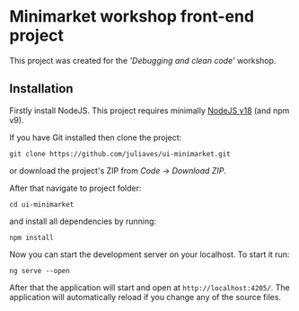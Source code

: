# Minimarket workshop front-end project
This project was created for the _'Debugging and clean code'_ workshop.

## Installation

Firstly install NodeJS.
This project requires minimally [NodeJS v18](https://nodejs.org/en/download) (and npm v9).

If you have Git installed then clone the project:
```
git clone https://github.com/juliaves/ui-minimarket.git
```
or download the project's ZIP from _Code_ -> _Download ZIP_.

After that navigate to project folder: 
```
cd ui-minimarket
```
and install all dependencies by running:
```
npm install
```
Now you can start the development server on your localhost. To start it run: 
```
ng serve --open
```
After that the application will start and open at `http://localhost:4205/`.
The application will automatically reload if you change any of the source files.